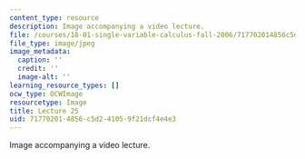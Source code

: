 ```yaml
---
content_type: resource
description: Image accompanying a video lecture.
file: /courses/18-01-single-variable-calculus-fall-2006/717702014856c5d241059f21dcf4e4e3_lec25.jpg
file_type: image/jpeg
image_metadata:
  caption: ''
  credit: ''
  image-alt: ''
learning_resource_types: []
ocw_type: OCWImage
resourcetype: Image
title: Lecture 25
uid: 71770201-4856-c5d2-4105-9f21dcf4e4e3
---
```

Image accompanying a video lecture.

